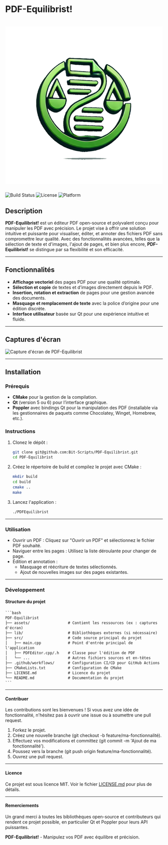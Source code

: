 # PDF-Equilibrist!


# ![PDF-Equilibrist Logo](assets/logo/PDF-Equilibrist-logo.png)

![Build Status](https://github.com/Bit-Scripts/PDF-Equilibrist/workflows/build.yml/badge.svg)
![License](https://img.shields.io/github/license/Bit-Scripts/PDF-Equilibrist)
![Platform](https://img.shields.io/badge/platform-linux%20|%20macOS%20|%20windows-lightgrey)

## Description

**PDF-Equilibrist!** est un éditeur PDF open-source et polyvalent conçu pour manipuler les PDF avec précision. Le projet vise à offrir une solution intuitive et puissante pour visualiser, éditer, et annoter des fichiers PDF sans compromettre leur qualité. Avec des fonctionnalités avancées, telles que la sélection de texte et d'images, l'ajout de pages, et bien plus encore, **PDF-Equilibrist!** se distingue par sa flexibilité et son efficacité.

---

## Fonctionnalités

- **Affichage vectoriel** des pages PDF pour une qualité optimale.
- **Sélection et copie** de textes et d’images directement depuis le PDF.
- **Insertion, rotation et extraction** de pages pour une gestion avancée des documents.
- **Masquage et remplacement de texte** avec la police d’origine pour une édition discrète.
- **Interface utilisateur** basée sur Qt pour une expérience intuitive et fluide.

---

## Captures d'écran

![Capture d'écran de PDF-Equilibrist](assets/screenshots/screenshot1.png)

---

## Installation

### Prérequis

- **CMake** pour la gestion de la compilation.
- **Qt** (version 5 ou 6) pour l’interface graphique.
- **Poppler** avec bindings Qt pour la manipulation des PDF (installable via les gestionnaires de paquets comme Chocolatey, Winget, Homebrew, etc.).

### Instructions

1. Clonez le dépôt :
   ```bash
   git clone git@github.com:Bit-Scripts/PDF-Equilibrist.git
   cd PDF-Equilibrist
   ```

2. Créez le répertoire de build et compilez le projet avec CMake :
    ```bash
    mkdir build
    cd build
    cmake ..
    make
    ```
   
3. Lancez l'application :
    ```bash
    ./PDFEquilibrist
    ```
---

### Utilisation

- Ouvrir un PDF : Cliquez sur "Ouvrir un PDF" et sélectionnez le fichier PDF souhaité.
- Naviguer entre les pages : Utilisez la liste déroulante pour changer de page.
- Édition et annotation :
  - Masquage et réécriture de textes sélectionnés.
  - Ajout de nouvelles images sur des pages existantes.

---

### Développement

#### Structure du projet

    ```bash
    PDF-Equilibrist
    ├── assets/                 # Contient les ressources (ex : captures d'écran)
    ├── lib/                    # Bibliothèques externes (si nécessaire)
    ├── src/                    # Code source principal du projet
    │   ├── main.cpp            # Point d'entrée principal de l'application
    │   ├── PDFEditor.cpp/.h    # Classe pour l'édition de PDF
    │   └── ...                 # Autres fichiers sources et en-têtes
    ├── .github/workflows/      # Configuration CI/CD pour GitHub Actions
    ├── CMakeLists.txt          # Configuration de CMake
    ├── LICENSE.md              # Licence du projet
    └── README.md               # Documentation du projet
    ```

---

#### Contribuer

Les contributions sont les bienvenues ! Si vous avez une idée de fonctionnalité, n'hésitez pas à ouvrir une issue ou à soumettre une pull request.

1. Forkez le projet.
2. Créez une nouvelle branche (git checkout -b feature/ma-fonctionnalité).
3. Effectuez vos modifications et committez (git commit -m 'Ajout de ma fonctionnalité').
4. Poussez vers la branche (git push origin feature/ma-fonctionnalité).
5. Ouvrez une pull request.

---

#### Licence

Ce projet est sous licence MIT. Voir le fichier [LICENSE.md](./LICENSE.md) pour plus de détails.

---

#### Remerciements

Un grand merci à toutes les bibliothèques open-source et contributeurs qui rendent ce projet possible, en particulier Qt et Poppler pour leurs API puissantes.

**PDF-Equilibrist!** - Manipulez vos PDF avec équilibre et précision.